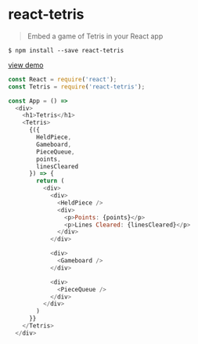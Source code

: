 # react-tetris

> Embed a game of Tetris in your React app

```shell
$ npm install --save react-tetris
```

[view demo](http://brandly.github.io/react-tetris/)

```js
const React = require('react');
const Tetris = require('react-tetris');

const App = () =>
  <div>
    <h1>Tetris</h1>
    <Tetris>
      {({
        HeldPiece,
        Gameboard,
        PieceQueue,
        points,
        linesCleared
      }) => {
        return (
          <div>
            <div>
              <HeldPiece />
              <div>
                <p>Points: {points}</p>
                <p>Lines Cleared: {linesCleared}</p>
              </div>
            </div>

            <div>
              <Gameboard />
            </div>

            <div>
              <PieceQueue />
            </div>
          </div>
        )
      }}
    </Tetris>
  </div>
```

